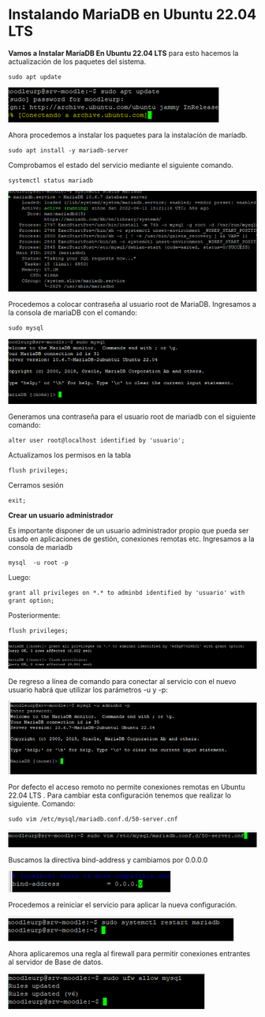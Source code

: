 # Instalando MariaDB en Ubuntu 22.04 LTS

**Vamos a Instalar MaríaDB En Ubuntu 22.04 LTS** para esto hacemos la actualización de los paquetes del sistema.

    sudo apt update

![01](./images/maria01.png)

Ahora procedemos a instalar los paquetes para la instalación de maríadb.

    sudo apt install -y mariadb-server

Comprobamos el estado del servicio mediante el siguiente comando.

    systemctl status mariadb

![02](./images/maria02.png)

Procedemos a colocar contraseña al usuario root de MariaDB. 
Ingresamos a la consola de mariaDB con el comando:

    sudo mysql

![03](./images/maria03.png)

Generamos una contraseña para el usuario root de mariadb con el siguiente comando:

    alter user root@localhost identified by 'usuario';

Actualizamos los permisos en la tabla

    flush privileges;

Cerramos sesión

    exit;

**Crear un usuario administrador**

Es importante disponer de un usuario administrador propio que pueda ser usado en aplicaciones de gestión, conexiones remotas etc.
Ingresamos a la consola de mariadb

    mysql  -u root -p 

Luego:

    grant all privileges on *.* to adminbd identified by 'usuario' with grant option;

Posteriormente:

    flush privileges;

![04](./images/maria04.png)

De regreso a línea de comando para conectar al servicio con el nuevo usuario habrá que utilizar los parámetros -u y -p:

![05](./images/maria05.png)

Por defecto el acceso remoto no permite conexiones remotas en Ubuntu 22.04 LTS . Para cambiar esta configuración tenemos que realizar lo siguiente.
Comando:

    sudo vim /etc/mysql/mariadb.conf.d/50-server.cnf

![06](./images/maria06.png)

Buscamos la directiva bind-address y cambiamos por 0.0.0.0

![07](./images/maria07.png)

Procedemos a reiniciar el servicio para aplicar la nueva configuración.

![08](./images/maria08.png)

Ahora aplicaremos una regla al firewall para permitir conexiones entrantes al servidor de Base de datos.

![09](./images/maria09.png)

